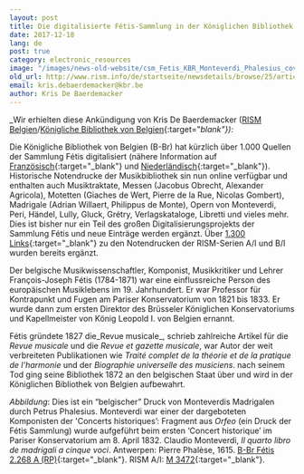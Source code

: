 ```yaml
---
layout: post
title: Die digitalisierte Fétis-Sammlung in der Königlichen Bibliothek von Belgien
date: 2017-12-18
lang: de
post: true
category: electronic_resources
image: "/images/news-old-website/csm_Fetis_KBR_Monteverdi_Phalesius_cover_45f64f7b11.png"
old_url: http://www.rism.info/de/startseite/newsdetails/browse/25/article/64/the-digitized-fetis-collection-at-the-royal-library-of-belgium.html
email: kris.debaerdemacker@kbr.be
author: Kris De Baerdemacker
---
```


_Wir erhielten diese Ankündigung von Kris De Baerdemacker ([RISM Belgien](/working-groups.html)/[Königliche Bibliothek von Belgien](https://www.kbr.be/){:target="_blank"}):_

Die Königliche Bibliothek von Belgien (B-Br) hat kürzlich über 1.000 Quellen der Sammlung Fétis digitalisiert (nähere Information auf [Französisch](https://www.kbr.be/fr/fonds-francois-joseph-fetis){:target="_blank"} und [Niederländisch](https://www.kbr.be/nl/fonds-francois-joseph-fetis){:target="_blank"}). Historische Notendrucke der Musikbibliothek sin nun online verfügbar und enthalten auch Musiktraktate, Messen (Jacobus Obrecht, Alexander Agricola), Motetten (Giaches de Wert, Pierre de la Rue, Nicolas Gombert), Madrigale (Adrian Willaert, Philippus de Monte), Opern von Monteverdi, Peri, Händel, Lully, Gluck, Grétry, Verlagskataloge, Libretti und vieles mehr. Dies ist bisher nur ein Teil des großen Digitalisierungsprojekts der Sammlung Fétis und neue Einträge werden ergänzt. Über [1.300 Links](https://opac.rism.info/search?View=rism&siglum=B-Br){:target="_blank"} zu den Notendrucken der RISM-Serien A/I und B/I wurden bereits ergänzt.

Der belgische Musikwissenschaftler, Komponist, Musikkritiker und Lehrer François-Joseph Fétis (1784-1871) war eine einflussreiche Person des europäischen Musiklebens im 19. Jahrhundert. Er war Professor für Kontrapunkt und Fugen am Pariser Konservatorium von 1821 bis 1833. Er wurde dann zum ersten Direktor des Brüsseler Königlichen Konservatoriums und Kapellmeister von König Leopold I. von Belgien ernannt.

Fétis gründete 1827 die_Revue musicale_, schrieb zahlreiche Artikel für die _Revue musicale_ und die _Revue et gazette musicale_, war Autor der weit verbreiteten Publikationen wie _Traité complet de la théorie et de la pratique de l’harmonie_ und der _Biographie universelle des musiciens_. nach seinem Tod ging seine Bibliothek 1872 an den belgischen Staat über und wird in der Königlichen Bibliothek von Belgien aufbewahrt.

_Abbildung_: Dies ist ein “belgischer” Druck von Monteverdis Madrigalen durch Petrus Phalesius. Monteverdi war einer der dargeboteten Komponisten der 'Concerts historiques’: Fragment aus _Orfeo_ (ein Druck der Fétis Sammlung) wurde aufgeführt beim ersten ‘Concert historique’ im Pariser Konservatorium am 8. April 1832. Claudio Monteverdi, _Il quarto libro de madrigali a cinque voci_. Antwerpen: Pierre Phalèse, 1615. [B-Br Fétis 2.268 A (RP)](http://uurl.kbr.be/1563155){:target="_blank"}. RISM A/I: [M 3472](https://opac.rism.info/search?id=00000990042069){:target="_blank"}.